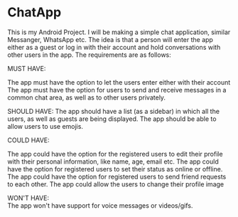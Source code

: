 # ChatApp
This is my Android Project. I will be making a simple chat application, similar Messanger, WhatsApp etc. The idea is that a person will enter the app either as a guest or log in with their account and hold conversations with other users in the app. The requirements are as follows:

MUST HAVE:

The app must have the option to let the users enter either with their account
The app must have the option for users to send and receive messages in a common chat area, as well as to other users privately.

SHOULD HAVE:
The app should have a list (as a sidebar) in which all the users, as well as guests are being displayed. 
The app should be able to allow users to use emojis.

COULD HAVE:

The app could have the option for the registered users to edit their profile with their personal information, like name, age, email etc. 
The app could have the option for registered users to set their status as online or offline. 
The app could have the option for registered users to send friend requests to each other.
The app could allow the users to change their profile image

WON'T HAVE:  
The app won't have support for voice messages or videos/gifs.
